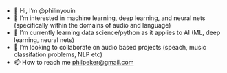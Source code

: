 - 👋 Hi, I’m @philinyouin
- 👀 I’m interested in machine learning, deep learning, and neural nets (specifically within the domains of audio and language) 
- 🌱 I’m currently learning data science/python as it applies to AI (ML, deep learning, neural nets) 
- 🤝 I’m looking to collaborate on audio based projects (speach, music classifation problems, NLP etc) 
- 📫 How to reach me philpeker@gmail.com

<!---
philinyouin/philinyouin is a ✨ special ✨ repository because its `README.md` (this file) appears on your GitHub profile.
You can click the Preview link to take a look at your changes.
--->
